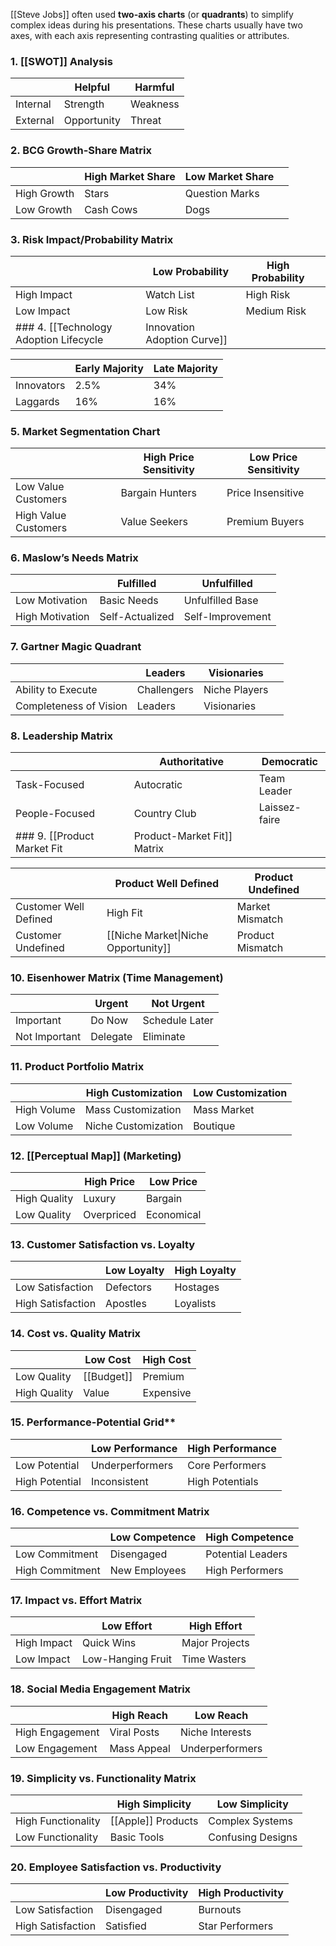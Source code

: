 [[Steve Jobs]] often used **two-axis charts** (or **quadrants**) to simplify complex ideas during his presentations. These charts usually have two axes, with each axis representing contrasting qualities or attributes. 

### 1. [[SWOT]] Analysis

|          | Helpful     | Harmful  |  
|----------|-------------|----------|
| Internal | Strength    | Weakness |  
| External | Opportunity | Threat   |
### 2. BCG Growth-Share Matrix

|             | High Market Share | Low Market Share |     |
| ----------- | ----------------- | ---------------- | --- |
| High Growth | Stars             | Question Marks   |     |
| Low Growth  | Cash Cows         | Dogs             |     |
### 3. Risk Impact/Probability Matrix

|             | Low Probability | High Probability |     |
| ----------- | --------------- | ---------------- | --- |
| High Impact | Watch List      | High Risk        |     |
| Low Impact  | Low Risk        | Medium Risk      |     |
### 4. [[Technology Adoption Lifecycle|Innovation Adoption Curve]]

|                | Early Majority | Late Majority |  
|----------------|----------------|---------------|
| Innovators     | 2.5%           | 34%           |  
| Laggards       | 16%            | 16%           |
### 5. Market Segmentation Chart

|                    | High Price Sensitivity | Low Price Sensitivity |  
|--------------------|------------------------|-----------------------|
| Low Value Customers| Bargain Hunters         | Price Insensitive      |  
| High Value Customers| Value Seekers          | Premium Buyers         |

### 6. Maslow’s Needs Matrix

|                | Fulfilled     | Unfulfilled     |  
|----------------|---------------|-----------------|
| Low Motivation | Basic Needs   | Unfulfilled Base |  
| High Motivation| Self-Actualized| Self-Improvement|
### 7. Gartner Magic Quadrant

|                        | Leaders     | Visionaries   |     |
| ---------------------- | ----------- | ------------- | --- |
| Ability to Execute     | Challengers | Niche Players |     |
| Completeness of Vision | Leaders     | Visionaries   |     |
### 8. Leadership Matrix

|                     | Authoritative | Democratic   |  
|---------------------|---------------|--------------|
| Task-Focused        | Autocratic    | Team Leader  |  
| People-Focused      | Country Club  | Laissez-faire|
### 9. [[Product Market Fit|Product-Market Fit]] Matrix

|                       | Product Well Defined                | Product Undefined |     |
| --------------------- | ----------------------------------- | ----------------- | --- |
| Customer Well Defined | High Fit                            | Market Mismatch   |     |
| Customer Undefined    | [[Niche Market\|Niche Opportunity]] | Product Mismatch  |     |

### 10. Eisenhower Matrix (Time Management)

|               | Urgent         | Not Urgent     |  
|---------------|----------------|----------------|
| Important     | Do Now         | Schedule Later |  
| Not Important | Delegate       | Eliminate      |

### 11. Product Portfolio Matrix

|               | High Customization | Low Customization |  
|---------------|--------------------|-------------------|
| High Volume   | Mass Customization  | Mass Market       |  
| Low Volume    | Niche Customization | Boutique          |

### 12. [[Perceptual Map]] (Marketing)

|                     | High Price   | Low Price  |  
|---------------------|--------------|------------|
| High Quality        | Luxury       | Bargain    |  
| Low Quality         | Overpriced   | Economical |
### 13. Customer Satisfaction vs. Loyalty

|                  | Low Loyalty   | High Loyalty  |  
|------------------|--------------|---------------|
| Low Satisfaction | Defectors    | Hostages      |  
| High Satisfaction| Apostles     | Loyalists     |
### 14. Cost vs. Quality Matrix

|                    | Low Cost      | High Cost      |  
|--------------------|---------------|----------------|
| Low Quality        | [[Budget]]        | Premium        |  
| High Quality       | Value         | Expensive      |
### 15. Performance-Potential Grid**
|                 | Low Performance | High Performance |  
|-----------------|-----------------|------------------|
| Low Potential   | Underperformers  | Core Performers  |  
| High Potential  | Inconsistent     | High Potentials  |

### 16. Competence vs. Commitment Matrix

|                  | Low Competence | High Competence |  
|------------------|----------------|-----------------|
| Low Commitment   | Disengaged     | Potential Leaders|  
| High Commitment  | New Employees  | High Performers  |

### 17. Impact vs. Effort Matrix

|                   | Low Effort     | High Effort    |  
|-------------------|----------------|----------------|
| High Impact       | Quick Wins     | Major Projects |  
| Low Impact        | Low-Hanging Fruit| Time Wasters   |
### 18. Social Media Engagement Matrix

|                 | High Reach     | Low Reach      |  
|-----------------|----------------|----------------|
| High Engagement | Viral Posts    | Niche Interests|  
| Low Engagement  | Mass Appeal    | Underperformers|
### 19. Simplicity vs. Functionality Matrix

|                     | High Simplicity | Low Simplicity |  
|---------------------|-----------------|----------------|
| High Functionality  | [[Apple]] Products   | Complex Systems|  
| Low Functionality   | Basic Tools      | Confusing Designs|
### 20. Employee Satisfaction vs. Productivity

|                  | Low Productivity | High Productivity |  
|------------------|------------------|-------------------|
| Low Satisfaction | Disengaged       | Burnouts          |  
| High Satisfaction| Satisfied        | Star Performers   |
